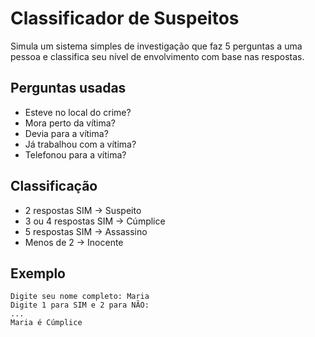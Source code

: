 # Classificador de Suspeitos

Simula um sistema simples de investigação que faz 5 perguntas a uma pessoa e classifica seu nível de envolvimento com base nas respostas.

## Perguntas usadas

- Esteve no local do crime?
- Mora perto da vítima?
- Devia para a vítima?
- Já trabalhou com a vítima?
- Telefonou para a vítima?

## Classificação

- 2 respostas SIM → Suspeito
- 3 ou 4 respostas SIM → Cúmplice
- 5 respostas SIM → Assassino
- Menos de 2 → Inocente

## Exemplo

```
Digite seu nome completo: Maria
Digite 1 para SIM e 2 para NÃO:
...
Maria é Cúmplice
```